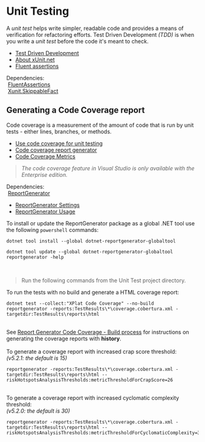 # Unit Testing
A _unit test_ helps write simpler, readable code and provides a means of verification for refactoring efforts. Test Driven Development _(TDD)_ is when you write a _unit test_ before the code it's meant to check.
- [Test Driven Development](https://deviq.com/practices/test-driven-development)
- [About xUnit.net](https://xunit.net/)
- [Fluent assertions](https://fluentassertions.com/tips/)

Dependencies:\
&nbsp;[FluentAssertions](https://www.nuget.org/packages/FluentAssertions)\
&nbsp;[Xunit.SkippableFact](https://www.nuget.org/packages/Xunit.SkippableFact)

## Generating a Code Coverage report
Code coverage is a measurement of the amount of code that is run by unit tests - either lines, branches, or methods.

- [Use code coverage for unit testing](https://learn.microsoft.com/en-us/dotnet/core/testing/unit-testing-code-coverage)
- [Code coverage report generator](https://reportgenerator.io/getstarted)
- [Code Coverage Metrics](https://dunnhq.com/posts/2023/code-coverage-metrics/)

> _The code coverage feature in Visual Studio is only available with the Enterprise edition._

Dependencies:\
&nbsp;[ReportGenerator](https://www.nuget.org/packages/ReportGenerator)
- [ReportGenerator Settings](https://github.com/danielpalme/ReportGenerator/wiki/Settings)
- [ReportGenerator Usage](https://reportgenerator.io/usage)

To install or update the ReportGenerator package as a global .NET tool use  the following `powershell` commands:
```shell
dotnet tool install --global dotnet-reportgenerator-globaltool

dotnet tool update --global dotnet-reportgenerator-globaltool
reportgenerator -help
```
&nbsp;
> Run the following commands from the Unit Test project directory.

To run the tests with no build and generate a HTML coverage report:
```shell
dotnet test --collect:"XPlat Code Coverage" --no-build
reportgenerator -reports:TestResults\*\coverage.cobertura.xml -targetdir:TestResults\reports\html
```
\
See [Report Generator Code Coverage - Build process](https://github.com/KevinDHeath/KevinDHeath.github.io/blob/main/README.md) for instructions on generating the coverage reports with **history**.\
\
To generate a coverage report with increased crap score threshold:\
_(v5.2.1: the default is 15)_
```shell
reportgenerator -reports:TestResults\*\coverage.cobertura.xml -targetdir:TestResults\reports\html --riskHotspotsAnalysisThresholds:metricThresholdForCrapScore=26
```
\
To generate a coverage report with increased cyclomatic complexity threshold:\
_(v5.2.0: the default is 30)_
```shell
reportgenerator -reports:TestResults\*\coverage.cobertura.xml -targetdir:TestResults\reports\html --riskHotspotsAnalysisThresholds:metricThresholdForCyclomaticComplexity=36
```